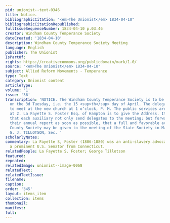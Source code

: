 ```yaml
---
pid: unionist--text-0346
title: Notice.
bibliographicCitation: "<em>The Unionist</em> 1834-04-10"
bibliographicCitationRepublished: 
fullIssueSequenceNumber: 1834-04-10 p.03.46
creator: Windham County Temperance Society
dateCreated: '1834-04-10'
description: Windham County Temperance Society Meeting
language: English
publisher: The Unionist
IsPartOf: 
rights: https://creativecommons.org/publicdomain/mark/1.0/
source: "<em>The Unionist</em> 1834-04-10"
subject: Allied Reform Movements - Temperance
type: Text
category: Unionist content
articleType: 
volume: '1'
issue: '36'
transcription: 'NOTICE. The Windham County Temperance Society is to be held in Brooklyn
  on the 3d Tuesday, i.e. the 15 <sup>th</sup> day of April. The delegates are requested
  to meet at the new church at 1 o’clock, P. M. The public services are to commence
  at 2. La Fayette S. Foster Esq. of Hampton is to give the Address. It is very desirable
  that each auxiliary not only send delegates to the meeting; but forward to the Secretary
  their annual report as soon as possible, that a full and favorable account of this
  County Society may be given to the meeting of the State Society in May.&nbsp;&nbsp;
  G. J. TILLOTSON, Sec. '
scholarlyNotes: 
commentary: La Fayette S, Foster (1806-1880) was an anti-slavery advocate and later
  a prominent U.S. Senator from Connecticut.
relatedPeople: La Fayette S. Foster; George Tillotson
featured: 
repeated: 
relatedImage: unionist--image-0068
relatedText: 
relatedTextIssue: 
filename: 
caption: 
order: '345'
layout: items_item
collection: items
thumbnail: 
manifest: 
full: 
---
```

